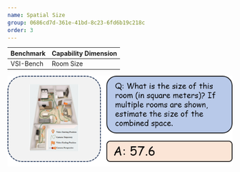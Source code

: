 ```yaml
---
name: Spatial Size
group: 0686cd7d-361e-41bd-8c23-6fd6b19c218c
order: 3
---
```


| **Benchmark** | **Capability Dimension** |
|---------------|--------------------------|
| VSI-Bench     | Room Size                |

![alt text](spatialSize.png)
